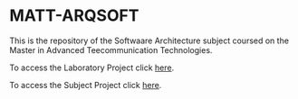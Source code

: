 # MATT-ARQSOFT
This is the repository of the Softwaare Architecture subject coursed on the Master in Advanced Teecommunication Technologies.

To access the Laboratory Project click [here](https://github.com/RogerAylagas/MATT-ARQSOFT/tree/lab).

To access the Subject Project click [here](https://github.com/RogerAylagas/MATT-ARQSOFT/tree/project).
